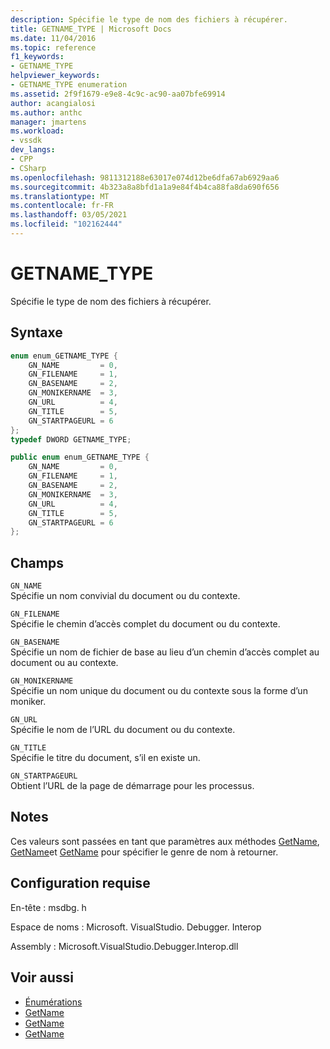 ```yaml
---
description: Spécifie le type de nom des fichiers à récupérer.
title: GETNAME_TYPE | Microsoft Docs
ms.date: 11/04/2016
ms.topic: reference
f1_keywords:
- GETNAME_TYPE
helpviewer_keywords:
- GETNAME_TYPE enumeration
ms.assetid: 2f9f1679-e9e8-4c9c-ac90-aa07bfe69914
author: acangialosi
ms.author: anthc
manager: jmartens
ms.workload:
- vssdk
dev_langs:
- CPP
- CSharp
ms.openlocfilehash: 9811312188e63017e074d12be6dfa67ab6929aa6
ms.sourcegitcommit: 4b323a8a8bfd1a1a9e84f4b4ca88fa8da690f656
ms.translationtype: MT
ms.contentlocale: fr-FR
ms.lasthandoff: 03/05/2021
ms.locfileid: "102162444"
---
```

# <a name="getname_type"></a>GETNAME_TYPE
Spécifie le type de nom des fichiers à récupérer.

## <a name="syntax"></a>Syntaxe

```cpp
enum enum_GETNAME_TYPE {
    GN_NAME         = 0,
    GN_FILENAME     = 1,
    GN_BASENAME     = 2,
    GN_MONIKERNAME  = 3,
    GN_URL          = 4,
    GN_TITLE        = 5,
    GN_STARTPAGEURL = 6
};
typedef DWORD GETNAME_TYPE;
```

```csharp
public enum enum_GETNAME_TYPE {
    GN_NAME         = 0,
    GN_FILENAME     = 1,
    GN_BASENAME     = 2,
    GN_MONIKERNAME  = 3,
    GN_URL          = 4,
    GN_TITLE        = 5,
    GN_STARTPAGEURL = 6
};
```

## <a name="fields"></a>Champs
`GN_NAME`\
Spécifie un nom convivial du document ou du contexte.

`GN_FILENAME`\
Spécifie le chemin d’accès complet du document ou du contexte.

`GN_BASENAME`\
Spécifie un nom de fichier de base au lieu d’un chemin d’accès complet au document ou au contexte.

`GN_MONIKERNAME`\
Spécifie un nom unique du document ou du contexte sous la forme d’un moniker.

`GN_URL`\
Spécifie le nom de l’URL du document ou du contexte.

`GN_TITLE`\
Spécifie le titre du document, s’il en existe un.

`GN_STARTPAGEURL`\
Obtient l’URL de la page de démarrage pour les processus.

## <a name="remarks"></a>Notes
Ces valeurs sont passées en tant que paramètres aux méthodes [GetName](../../../extensibility/debugger/reference/idebugdocument2-getname.md), [GetName](../../../extensibility/debugger/reference/idebugdocumentcontext2-getname.md)et [GetName](../../../extensibility/debugger/reference/idebugprocess2-getname.md) pour spécifier le genre de nom à retourner.

## <a name="requirements"></a>Configuration requise
En-tête : msdbg. h

Espace de noms : Microsoft. VisualStudio. Debugger. Interop

Assembly : Microsoft.VisualStudio.Debugger.Interop.dll

## <a name="see-also"></a>Voir aussi
- [Énumérations](../../../extensibility/debugger/reference/enumerations-visual-studio-debugging.md)
- [GetName](../../../extensibility/debugger/reference/idebugdocument2-getname.md)
- [GetName](../../../extensibility/debugger/reference/idebugdocumentcontext2-getname.md)
- [GetName](../../../extensibility/debugger/reference/idebugprocess2-getname.md)
